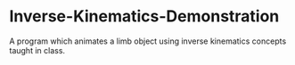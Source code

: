 # Inverse-Kinematics-Demonstration
A program which animates a limb object using inverse kinematics concepts taught in class.
